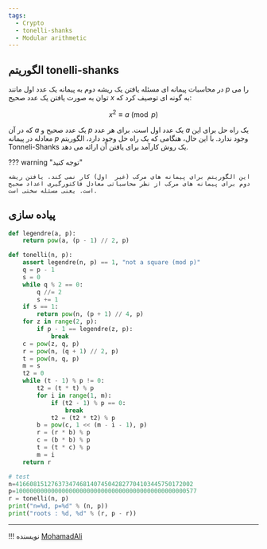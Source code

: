 ```yaml
---
tags:
  - Crypto
  - tonelli-shanks
  - Modular arithmetic
---
```


## الگوریتم tonelli-shanks

در محاسبات پیمانه ای مسئله یافتن یک ریشه دوم به پیمانه یک عدد اول مانند $p$ را می توان به صورت یافتن یک عدد صحیح $x$ به گونه ای توصیف کرد که:

$$
x^{2}\equiv a \pmod{p}
$$

که در آن $a$ یک عدد صحیح و $p$ یک عدد اول است. برای هر عدد $a$ یک راه حل برای این معادله در پیمانه $p$ وجود ندارد. با این حال، هنگامی که یک راه حل وجود دارد، الگوریتم Tonneli-Shanks یک روش کارآمد برای یافتن آن ارائه می دهد.

??? warning "توجه کنید"

    این الگوریتم برای پیمانه های مرکب (غیر  اول) کار نمی کند. یافتن ریشه دوم برای پیمانه های مرکب از نظر محاسباتی معادل فاکتورگیری اعداد صحیح است. یعنی مسئله سختی است.

## پیاده سازی

```py linenums="1" title="example.py"
def legendre(a, p):
    return pow(a, (p - 1) // 2, p)

def tonelli(n, p):
    assert legendre(n, p) == 1, "not a square (mod p)"
    q = p - 1
    s = 0
    while q % 2 == 0:
        q //= 2
        s += 1
    if s == 1:
        return pow(n, (p + 1) // 4, p)
    for z in range(2, p):
        if p - 1 == legendre(z, p):
            break
    c = pow(z, q, p)
    r = pow(n, (q + 1) // 2, p)
    t = pow(n, q, p)
    m = s
    t2 = 0
    while (t - 1) % p != 0:
        t2 = (t * t) % p
        for i in range(1, m):
            if (t2 - 1) % p == 0:
                break
            t2 = (t2 * t2) % p
        b = pow(c, 1 << (m - i - 1), p)
        r = (r * b) % p
        c = (b * b) % p
        t = (t * c) % p
        m = i
    return r

# test
n=41660815127637347468140745042827704103445750172002
p=100000000000000000000000000000000000000000000000577
r = tonelli(n, p)
print("n=%d, p=%d" % (n, p))
print("roots : %d, %d" % (r, p - r))
```

--- 

!!! نویسنده
    [MohamadAli](https://github.com/wh1te-r0s3)